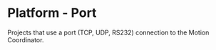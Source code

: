 # Platform - Port #

Projects that use a port (TCP, UDP, RS232) connection to the Motion Coordinator.

